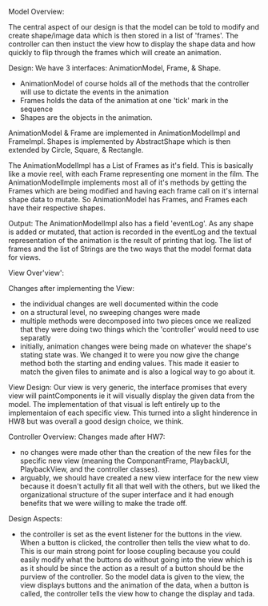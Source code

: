 Model Overview:

The central aspect of our design is that the model can be told to modify and create shape/image data which is then stored in a list of 'frames'. The controller can then instuct the view how to display the shape data and how quickly to flip through the frames which will create an animation.

Design:
We have 3 interfaces: AnimationModel, Frame, & Shape.
- AnimationModel of course holds all of the methods that the controller will use to dictate the events in the animation
- Frames holds the data of the animation at one 'tick' mark in the sequence
- Shapes are the objects in the animation.

AnimationModel & Frame are implemented in AnimationModelImpl and FrameImpl. Shapes is implemented by AbstractShape which is then extended by Circle, Square, & Rectangle.

The AnimationModelImpl has a List of Frames as it's field. This is basically like a movie reel, with each Frame representing one moment in the film. The AnimationModelImple implements most all of it's methods by getting the Frames which are being modified and having each frame call on it's internal shape data to mutate. So AnimationModel has Frames, and Frames each have their respective shapes.

Output:
The AnimationModelImpl also has a field 'eventLog'. As any shape is added or mutated, that action is recorded in the eventLog and the textual representation of the animation is the result of printing that log.
The list of frames and the list of Strings are the two ways that the model format data for views.


View Over'view':

Changes after implementing the View:
- the individual changes are well documented within the code
- on a structural level, no sweeping changes were made
- multiple methods were decomposed into two pieces once we realized that they were doing two things which the 'controller' would need to use separatly
- initially, animation changes were being made on whatever the shape's stating state was. We changed it to were you now give the 
 change method both the starting and ending values. This made it easier to match the given files to animate and is also a logical way to go about it.

View Design:
Our view is very generic, the interface promises that every view will paintComponents ie it will visually display the given data from the model. The implementation of 
that visual is left entirely up to the implementaion of each specific view. This turned into a slight hinderence in HW8 but was overall a good design choice, we think.

Controller Overview:
Changes made after HW7:
- no changes were made other than the creation of the new files for the specific new view (meaning the ComponantFrame, PlaybackUI, PlaybackView, and the controller classes).
- arguably, we should have created a new view interface for the new view because it doesn't actully fit all that well with the others, but we liked
  the organizational structure of the super interface and it had enough benefits that we were willing to make the trade off.
  
Design Aspects:
- the controller is set as the event listener for the buttons in the view. When a button is clicked, the controller then tells the view what to do. This is our main
  strong point for loose coupling because you could easily modify what the buttons do without going into the view which is as it should be since the action as a result of
  a button should be the purview of the controller. So the model data is given to the view, the view displays buttons and the animation of the data, when a button is
  called, the controller tells the view how to change the display and tada.
  


